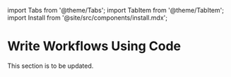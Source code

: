 import Tabs from '@theme/Tabs';
import TabItem from '@theme/TabItem';
import Install from '@site/src/components/install.mdx';


# Write Workflows Using Code


This section is to be updated. 

